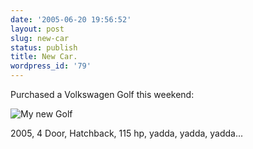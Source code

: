 ```yaml
---
date: '2005-06-20 19:56:52'
layout: post
slug: new-car
status: publish
title: New Car.
wordpress_id: '79'
---
```


Purchased a Volkswagen Golf this weekend:  

![My new Golf](http://corelands.com/~chip/golf.jpg)
  
2005, 4 Door, Hatchback, 115 hp, yadda, yadda, yadda...

